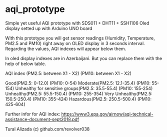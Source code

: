 # aqi_prototype
Simple yet useful AQI prototype with SDS011 + DHT11 + SSH1106 Oled display setted up with Arduino UNO board

With this prototype you will get sensor readings (Humidity, Temperature, PM2.5 and PM10) right away on OLED display in 3 seconds interval. Regarding the values, 
AQI indexes will appear below them.

In oled display indexes are in Azerbaijani. But you can replace them with the help of below table. 


AQI index (PM2.5: between X1 - X2) (PM10: between X1 - X2)

Good(PM2.5: 0-12.0) (PM10: 0-54)
Moderate(PM2.5: 12.1-35.4) (PM10: 55-154)
Unhealthy 
for sensitive 
groups(PM2.5: 35.5-55.4) (PM10: 155-254)
Unhealthy(PM2.5: 55.5-150.4) (PM10: 255-354)
Very Unhealthy(PM2.5: 150.5-250.4) (PM10: 355-424)
Hazardous(PM2.5: 250.5-500.4) (PM10: 425-604)

Further infor for AQI index: https://www3.epa.gov/airnow/aqi-technical-assistance-document-sept2018.pdf

Tural Alizada (c)
github.com/revolver038
